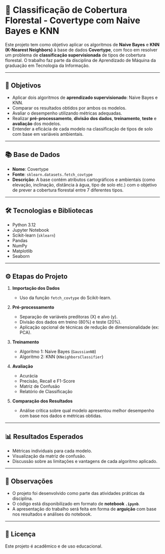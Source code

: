# 🌲 Classificação de Cobertura Florestal - Covertype com Naive Bayes e KNN

Este projeto tem como objetivo aplicar os algoritmos de **Naive Bayes** e **KNN (K-Nearest Neighbors)** à base de dados **Covertype**, com foco em resolver um problema de **classificação supervisionada** de tipos de cobertura florestal. O trabalho faz parte da disciplina de Aprendizado de Máquina da graduação em Tecnologia da Informação.

---

## 🎯 Objetivos

- Aplicar dois algoritmos de **aprendizado supervisionado**: Naive Bayes e KNN.
- Comparar os resultados obtidos por ambos os modelos.
- Avaliar o desempenho utilizando métricas adequadas.
- Realizar **pré-processamento**, **divisão dos dados**, **treinamento**, **teste** e **avaliação** dos modelos.
- Entender a eficácia de cada modelo na classificação de tipos de solo com base em variáveis ambientais.

---

## 📚 Base de Dados

- **Nome**: Covertype
- **Fonte**: `sklearn.datasets.fetch_covtype`
- **Descrição**: A base contém atributos cartográficos e ambientais (como elevação, inclinação, distância à água, tipo de solo etc.) com o objetivo de prever a cobertura florestal entre 7 diferentes tipos.

---

## 🛠️ Tecnologias e Bibliotecas

- Python 3.12
- Jupyter Notebook
- Scikit-learn (`sklearn`)
- Pandas
- NumPy
- Matplotlib
- Seaborn

---

## ⚙️ Etapas do Projeto

1. **Importação dos Dados**
   - Uso da função `fetch_covtype` do Scikit-learn.

2. **Pré-processamento**
   - Separação de variáveis preditoras (X) e alvo (y).
   - Divisão dos dados em treino (80%) e teste (20%).
   - Aplicação opcional de técnicas de redução de dimensionalidade (ex: PCA).

3. **Treinamento**
   - Algoritmo 1: Naive Bayes (`GaussianNB`)
   - Algoritmo 2: KNN (`KNeighborsClassifier`)

4. **Avaliação**
   - Acurácia
   - Precisão, Recall e F1-Score
   - Matriz de Confusão
   - Relatório de Classificação

5. **Comparação dos Resultados**
   - Análise crítica sobre qual modelo apresentou melhor desempenho com base nos dados e métricas obtidas.

---

## 📊 Resultados Esperados

- Métricas individuais para cada modelo.
- Visualização da matriz de confusão.
- Discussão sobre as limitações e vantagens de cada algoritmo aplicado.

---

## 📌 Observações

- O projeto foi desenvolvido como parte das atividades práticas da disciplina.
- O código está disponibilizado em formato de **notebook `.ipynb`**.
- A apresentação do trabalho será feita em forma de **arguição** com base nos resultados e análises do notebook.

---

## 📝 Licença

Este projeto é acadêmico e de uso educacional.
